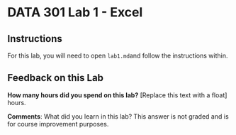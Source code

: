 # DATA 301 Lab 1 - Excel

## Instructions

For this lab, you will need to open `lab1.md`and follow the instructions within. 

## Feedback on this Lab

**How many hours did you spend on this lab?** [Replace this text with a float] hours.

**Comments**: What did you learn in this lab? This answer is not graded and is for course improvement purposes.
